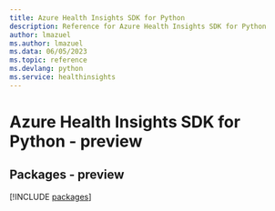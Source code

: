 ```yaml
---
title: Azure Health Insights SDK for Python
description: Reference for Azure Health Insights SDK for Python
author: lmazuel
ms.author: lmazuel
ms.data: 06/05/2023
ms.topic: reference
ms.devlang: python
ms.service: healthinsights
---
```

# Azure Health Insights SDK for Python - preview
## Packages - preview
[!INCLUDE [packages](health-insights-index.md)]